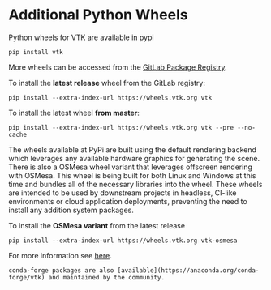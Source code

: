 # Additional Python Wheels

Python wheels for VTK are available in pypi

```
pip install vtk
```

More wheels can be accessed from the [GitLab Package Registry](https://gitlab.kitware.com/vtk/vtk/-/packages).

To install the **latest release** wheel from the GitLab registry:

```
pip install --extra-index-url https://wheels.vtk.org vtk
```

To install the latest wheel **from master**:

```
pip install --extra-index-url https://wheels.vtk.org vtk --pre --no-cache
```

The wheels available at PyPi are built using the default rendering backend
which leverages any available hardware graphics for generating the scene. There is
also a OSMesa wheel variant that leverages offscreen rendering with OSMesa.
This wheel is being built for both Linux and Windows at this time and bundles
all of the necessary libraries into the wheel. These wheels are intended to be
used by downstream projects in headless, CI-like environments or cloud
application deployments, preventing the need to install any addition system
packages.

To install the **OSMesa variant** from the latest release

```
pip install --extra-index-url https://wheels.vtk.org vtk-osmesa
```

For more information see [here](https://discourse.vtk.org/t/status-update-vtk-python-wheels/11212).

```{note}
conda-forge packages are also [available](https://anaconda.org/conda-forge/vtk) and maintained by the community.
```
